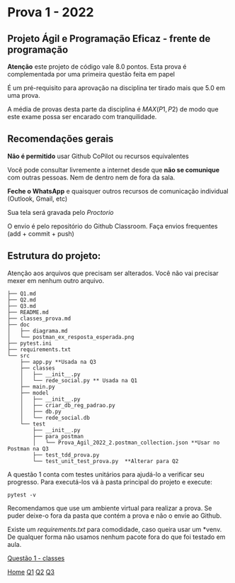 # Prova 1 - 2022

## Projeto Ágil e Programação Eficaz - frente de programação

**Atenção** este projeto de código vale 8.0 pontos. Esta prova é complementada por uma primeira questão feita em papel 

É um pré-requisito para aprovação na disciplina ter tirado mais que $5.0$ em uma prova. 


A média de provas desta parte da disciplina é $MAX(P1, P2)$ de modo que este exame possa ser encarado com tranquilidade. 

## Recomendações gerais 

**Não é permitido** usar Github CoPilot ou recursos equivalentes 

Você pode consultar livremente a internet desde que **não se comunique** com outras pessoas. Nem de dentro nem de fora da sala.

**Feche o WhatsApp** e quaisquer outros recursos de comunicação individual (Outlook, Gmail, etc)

Sua tela será gravada pelo *Proctorio*

O envio é pelo repositório do Github Classroom. Faça envios frequentes (add + commit + push)


## Estrutura do projeto:

Atenção aos arquivos que precisam ser alterados. Você não vai precisar mexer em nenhum outro arquivo. 


```
├── Q1.md
├── Q2.md
├── Q3.md
├── README.md
├── classes_prova.md
├── doc
│   ├── diagrama.md
│   └── postman_ex_resposta_esperada.png
├── pytest.ini
├── requirements.txt
└── src
    ├── app.py **Usada na Q3
    ├── classes
    │   ├── __init__.py
    │   └── rede_social.py ** Usada na Q1
    ├── main.py
    ├── model
    │   ├── __init__.py
    │   ├── criar_db_reg_padrao.py
    │   ├── db.py
    │   └── rede_social.db
    └── test
        ├── __init__.py
        ├── para_postman
        │   └── Prova_Agil_2022_2.postman_collection.json **Usar no Postman na Q3
        ├── test_tdd_prova.py
        └── test_unit_test_prova.py  **Alterar para Q2
```

A questão 1 conta com testes unitários para ajudá-lo a verificar seu progresso. Para executá-los vá à pasta principal do projeto e execute: 

    pytest -v

Recomendamos que use um ambiente virtual para realizar a prova. Se puder deixe-o fora da pasta que contém a prova e não o envie ao Github. 

Existe um *requirements.txt* para comodidade, caso queira usar um *venv.  De qualquer forma não usamos nenhum pacote fora do que foi testado em aula. 

[Questão 1 - classes](./classes_prova.md)


[Home](./README.md)
[Q1](./Q1.md)
[Q2](./Q2.md)
[Q3](./Q3.md)

